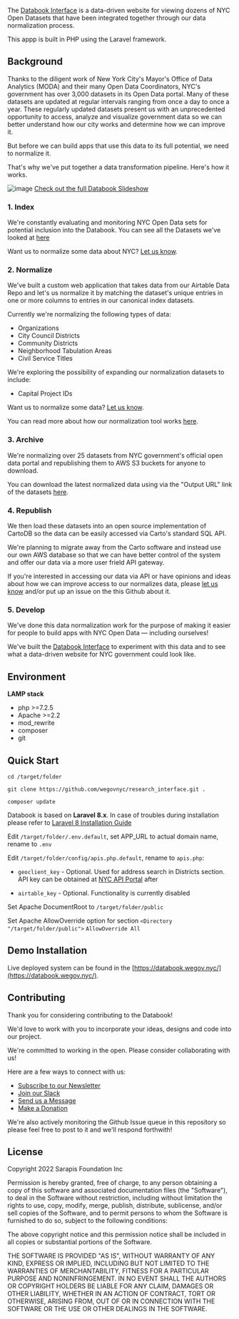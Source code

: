 The [Databook Interface](http://databook.wegov.nyc) is a data-driven website for viewing dozens of NYC Open Datasets that have been integrated together through our data normalization process.

This appp is built in PHP using the Laravel framework.

## Background

Thanks to the diligent work of New York City's Mayor's Office of Data Analytics (MODA) and their many Open Data Coordinators, NYC's government has over 3,000 datasets in its Open Data portal. Many of these datasets are updated at regular intervals ranging from once a day to once a year. These regularly updated datasets present us with an unprecedented opportunity to access, analyze and visualize government data so we can better understand how our city works and determine how we can improve it.

But before we can build apps that use this data to its full potential, we need to normalize it. 

That's why we've put together a data transformation pipeline. Here's how it works.

![image](https://user-images.githubusercontent.com/444311/150594795-539fca66-3124-4d80-8619-867e776176ba.png)
[Check out the full Databook Slideshow](https://www.notion.so/WeGovNYC-eec7e04a5cfb4cf6b801a927d148c9cb)

### 1. Index

We're constantly evaluating and monitoring NYC Open Data sets for potential inclusion into the Databook. You can see all the Datasets we've looked at [here](https://airtable.com/shru4lRGkm4REB3t5)

Want us to normalize some data about NYC? [Let us know](https://airtable.com/shr8UkMTenFONmaUK).


### 2. Normalize

We've built a custom web application that takes data from our Airtable Data Repo and let's us normalize it by matching the dataset's unique entries in one or more columns to entries in our canonical index datasets. 

Currently we're normalizing the following types of data:

- Organizations
- City Council Districts
- Community Districts
- Neighborhood Tabulation Areas
- Civil Service Titles

We're exploring the possibility of expanding our normalization datasets to include:

- Capital Project IDs

Want us to normalize some data? [Let us know](https://airtable.com/shr8UkMTenFONmaUK).

You can read more about how our normalization tool works [here](https://docs.google.com/presentation/d/1-mlKgb3q6djnvEo-87BmUfhGy5jvF6CTIk0-4U8Vllg/edit?usp=sharing). 

### 3. Archive

We're normalizing over 25 datasets from NYC government's official open data portal and republishing them to AWS S3 buckets for anyone to download. 

You can download the latest normalized data using via the "Output URL" link of the datasets [here](https://airtable.com/shrTeXDJ0ElDrPipE).

### 4. Republish

We then load these datasets into an open source implementation of CartoDB so the data can be easily accessed via Carto's standard SQL API. 

We're planning to migrate away from the Carto software and instead use our own AWS database so that we can have better control of the system and offer our data via a more user frield API gateway. 

If you're interested in accessing our data via API or have opinions and ideas about how we can improve access to our normalizes data, please [let us know](https://www.notion.so/Contact-Us-54b075fa86ec47ebae48dae1595afc2c) and/or put up an issue on the this Github about it. 

### 5. Develop

We've done this data normalization work for the purpose of making it easier for people to build apps with NYC Open Data — including ourselves!

We've built the [Databook Interface](http://databook.wegov.nyc) to experiment with this data and to see what a data-driven website for NYC government could look like.

## Environment

**LAMP stack**
*	php >=7.2.5
*	Apache >=2.2
*	mod_rewrite
*	composer
*	git


## Quick Start

	cd /target/folder

	git clone https://github.com/wegovnyc/research_interface.git .

	composer update



Databook is based on **Laravel 8.x**. In case of troubles during installation please refer to [Laravel 8 Installation Guide](https://laravel.com/docs/8.x/installation#installation-via-composer) 




Edit ``/target/folder/.env.default``, set APP_URL to actual domain name, rename to ``.env``


Edit ``/target/folder/config/apis.php.default``, rename to ``apis.php``:

- ``geoclient_key`` - Optional. Used for address search in Districts section. API key can be obtained at [NYC API Portal](https://api-portal.nyc.gov/developer) after

- ``airtable_key`` - Optional. Functionality is currently disabled



Set Apache DocumentRoot to ``/target/folder/public``



Set Apache AllowOverride option for section ``<Directory "/target/folder/public">`` ``AllowOverride All``



## Demo Installation

Live deployed system can be found in the [https://databook.wegov.nyc/](https://databook.wegov.nyc/).


## Contributing

Thank you for considering contributing to the Databook! 

We'd love to work with you to incorporate your ideas, designs and code into our project.

We're committed to working in the open. Please consider collaborating with us!

Here are a few ways to connect with us:

- [Subscribe to our Newsletter](https://www.notion.so/Newsletter-a05ea3bf416848e381c9fb9df93b2ec5)
- [Join our Slack](https://join.slack.com/t/wegovnyc/shared_invite/zt-ydyfsw37-FJ44MKk9eHrwhk73XE9r~g)
- [Send us a Message](https://www.notion.so/Contact-Us-54b075fa86ec47ebae48dae1595afc2c)
- [Make a Donation](https://opencollective.com/wegovnyc)

We're also actively monitoring the Github Issue queue in this repository so please feel free to post to it and we'll respond forthwith!

## License

Copyright 2022 Sarapis Foundation Inc

Permission is hereby granted, free of charge, to any person obtaining a copy of this software and associated documentation files (the "Software"), to deal in the Software without restriction, including without limitation the rights to use, copy, modify, merge, publish, distribute, sublicense, and/or sell copies of the Software, and to permit persons to whom the Software is furnished to do so, subject to the following conditions:

The above copyright notice and this permission notice shall be included in all copies or substantial portions of the Software.

THE SOFTWARE IS PROVIDED "AS IS", WITHOUT WARRANTY OF ANY KIND, EXPRESS OR IMPLIED, INCLUDING BUT NOT LIMITED TO THE WARRANTIES OF MERCHANTABILITY, FITNESS FOR A PARTICULAR PURPOSE AND NONINFRINGEMENT. IN NO EVENT SHALL THE AUTHORS OR COPYRIGHT HOLDERS BE LIABLE FOR ANY CLAIM, DAMAGES OR OTHER LIABILITY, WHETHER IN AN ACTION OF CONTRACT, TORT OR OTHERWISE, ARISING FROM, OUT OF OR IN CONNECTION WITH THE SOFTWARE OR THE USE OR OTHER DEALINGS IN THE SOFTWARE.

